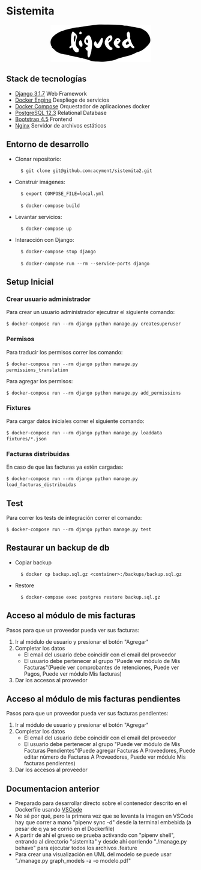 # Sistemita

<p align="center">
  <img src="sistemita/static/images/logo-top-dark.png" />
</p>

## Stack de tecnologías

- [Django 3.1.7](https://www.djangoproject.com/) Web Framework
- [Docker Engine](https://www.docker.com/) Despliege de servicios
- [Docker Compose](https://docs.docker.com/compose/) Orquestador de aplicaciones docker
- [PostgreSQL 12.3](https://www.postgresql.org/) Relational Database
- [Bootstrap 4.5](https://getbootstrap.com/) Frontend
- [Nginx](https://www.nginx.com/) Servidor de archivos estáticos

## Entorno de desarrollo

- Clonar repositorio:

		$ git clone git@github.com:acyment/sistemita2.git

- Construir imágenes:

		$ export COMPOSE_FILE=local.yml

		$ docker-compose build

- Levantar servicios:

		$ docker-compose up

- Interacción con Django:

		$ docker-compose stop django

		$ docker-compose run --rm --service-ports django

## Setup Inicial

### Crear usuario administrador

Para crear un usuario administrador ejecutrar el siguiente comando:

	$ docker-compose run --rm django python manage.py createsuperuser

### Permisos

Para traducir los permisos correr los comando:

	$ docker-compose run --rm django python manage.py permissions_translation

Para agregar los permisos:

	$ docker-compose run --rm django python manage.py add_permissions

### Fixtures

Para cargar datos iniciales correr el siguiente comando:

	$ docker-compose run --rm django python manage.py loaddata fixtures/*.json


### Facturas distribuidas

En caso de que las facturas ya estén cargadas:

	$ docker-compose run --rm django python manage.py load_facturas_distribuidas


## Test

Para correr los tests de integración correr el comando:

	$ docker-compose run --rm django python manage.py test


## Restaurar un backup de db

- Copiar backup

		$ docker cp backup.sql.gz <container>:/backups/backup.sql.gz

- Restore

		$ docker-compose exec postgres restore backup.sql.gz


## Acceso al módulo de mis facturas

Pasos para que un proveedor pueda ver sus facturas:

1. Ir al módulo de usuario y presionar el botón "Agregar"
2. Completar los datos
   * El email del usuario debe coincidir con el email del proveedor
   * El usuario debe pertenecer al grupo "Puede ver módulo de Mis Facturas"(Puede ver comprobantes de retenciones, Puede
	 ver Pagos, Puede ver módulo Mis facturas)
3. Dar los accesos al proveedor

## Acceso al módulo de mis facturas pendientes

Pasos para que un proveedor pueda ver sus facturas pendientes:

1. Ir al módulo de usuario y presionar el botón "Agregar"
2. Completar los datos
   * El email del usuario debe coincidir con el email del proveedor
   * El usuario debe pertenecer al grupo "Puede ver módulo de Mis Facturas Pendientes"(Puede agregar Facturas A
	 Proveedores, Puede editar número de Facturas A Proveedores, Puede ver módulo Mis facturas pendientes)
3. Dar los accesos al proveedor

## Documentacion anterior

- Preparado para desarrollar directo sobre el contenedor descrito en el Dockerfile usando [VSCode](https://code.visualstudio.com/docs/remote/containers)
- No sé por qué, pero la primera vez que se levanta la imagen en VSCode hay que correr a mano "pipenv sync -d" desde la terminal embebida (a pesar de q ya se corrió en el Dockerfile)
- A partir de ahí el grueso se prueba activando con "pipenv shell", entrando al directorio "sistemita" y desde ahí corriendo "./manage.py behave" para ejecutar todos los archivos .feature
- Para crear una visualización en UML del modelo se puede usar "./manage.py graph_models -a -o modelo.pdf"
